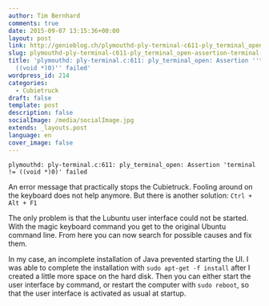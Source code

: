 ```yaml
---
author: Tim Bernhard
comments: true
date: 2015-09-07 13:15:36+00:00
layout: post
link: http://genieblog.ch/plymouthd-ply-terminal-c611-ply_terminal_open-assertion-terminal-void-0-failed/
slug: plymouthd-ply-terminal-c611-ply_terminal_open-assertion-terminal-void-0-failed
title: 'plymouthd: ply-terminal.c:611: ply_terminal_open: Assertion ''terminal !=
  ((void *)0)'' failed'
wordpress_id: 214
categories:
  - Cubietruck
draft: false
template: post
description: false
socialImage: /media/socialImage.jpg
extends: _layouts.post
language: en
cover_image: false
---
```



    
    plymouthd: ply-terminal.c:611: ply_terminal_open: Assertion 'terminal != ((void *)0)' failed



An error message that practically stops the Cubietruck. Fooling around on the keyboard does not help anymore. But there is another solution: ` Ctrl + Alt + F1 `

The only problem is that the Lubuntu user interface could not be started. With the magic keyboard command you get to the original Ubuntu command line. From here you can now search for possible causes and fix them.

In my case, an incomplete installation of Java prevented starting the UI. I was able to complete the installation with ` sudo apt-get -f install ` after I created a little more space on the hard disk. Then you can either start the user interface by command, or restart the computer with ` sudo reboot `, so that the user interface is activated as usual at startup.
